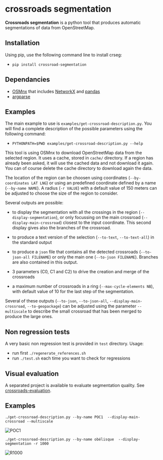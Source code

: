 # crossroads segmentation

**Crossroads segmentation** is a python tool that produces automatic segmentations of data from OpenStreetMap.

## Installation

Using pip, use the following command line to install crseg:

* ```pip install crossroad-segmentation```

## Dependancies

* [OSMnx](https://osmnx.readthedocs.io/) that includes [NetworkX](https://networkx.org/) and [pandas](https://osmnx.readthedocs.io/)
* [argparse](https://docs.python.org/3/library/argparse.html)

## Examples

The main example to use is ```examples/get-crossroad-description.py```. You will find a complete description of the possible parameters using the following command:

* ```PYTHONPATH=$PWD examples/get-crossroad-description.py --help```

This tool is using OSMnx to download OpenStreetMap data from the selected region. It uses a cache, stored in ```cache/``` directory. If a region has already been asked, it will use the cached data and not download it again. You can of course delete the cache directory to download again the data.

The location of the region can be choosen using coordinates (```--by-coordinates LAT LNG```) or using an predefined coordinate defined by a name (```--by-name NAME```). A radius (```-r VALUE```) with a default value of 150 meters can be adjusted to choose the size of the region to consider.

Several outputs are possible:

* to display the segmentation with all the crossings in the region (```--display-segmentation```), or only focussing on the main crossroad (```--display-main-crossroad```) closest to the input coordinate. This second display gives also the branches of the crossroad.
* to produce a text version of the selection (```--to-text```, ```--to-text-all```) in the standard output
* to produce a ```json``` file that contains all the detected crossroads (```--to-json-all FILENAME```) or only the main one (```--to-json FILENAME```). Branches are also contained in this output.


* 3 parameters (C0, C1 and C2) to drive the creation and merge of the crossroads
* a maximum number of crossroads in a ring (```--max-cycle-elements NB```), with default value of 10 for the last step of the segmentation.


Several of these outputs (```--to-json```, ```--to-json-all```, ```--display-main-crossroad```, ```--to-geopackage```) can be adjusted using the parameter ```--multiscale``` to describe the small crossroad that has been merged to produce the large ones.

## Non regression tests

A very basic non regression test is provided in ```test``` directory. Usage:

* run first ```./regenerate_references.sh```
* run ```./test.sh``` each time you want to check for regressions

## Visual evaluation

A separated project is available to evaluate segmentation quality. See [crossroads-evaluation](https://github.com/jmtrivial/crossroads-evaluation).

## Examples


```./get-crossroad-description.py --by-name POC1  --display-main-crossroad --multiscale```

![POC1](https://raw.githubusercontent.com/jmtrivial/crossroads-segmentation/master/images/POC1.png)


```./get-crossroad-description.py --by-name obélisque  --display-segmentation -r 1000```

![R1000](https://raw.githubusercontent.com/jmtrivial/crossroads-segmentation/master/images/R1000.png)



